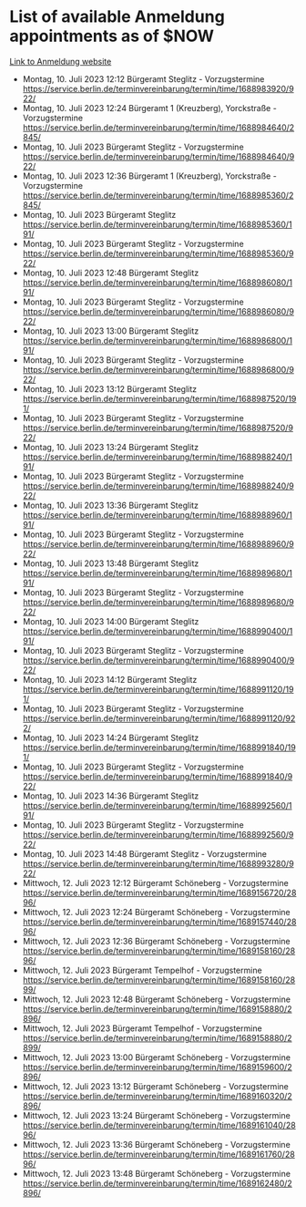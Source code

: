 # List of available Anmeldung appointments as of $NOW
[Link to Anmeldung website](https://service.berlin.de/terminvereinbarung/termin/tag.php?termin=1&anliegen[]=120686&dienstleisterlist=122210,122217,327316,122219,327312,122227,327314,122231,327346,122243,327348,122254,122252,329742,122260,329745,122262,329748,122271,327278,122273,327274,122277,327276,330436,122280,327294,122282,327290,122284,327292,122291,327270,122285,327266,122286,327264,122296,327268,150230,329760,122297,327286,122294,327284,122312,329763,122314,329775,122304,327330,122311,327334,122309,327332,317869,122281,327352,122279,329772,122283,122276,327324,122274,327326,122267,329766,122246,327318,122251,327320,122257,327322,122208,327298,122226,327300&herkunft=http%3A%2F%2Fservice.berlin.de%2Fdienstleistung%2F120686%2F)
- Montag, 10. Juli 2023 12:12 Bürgeramt Steglitz - Vorzugstermine https://service.berlin.de/terminvereinbarung/termin/time/1688983920/922/
- Montag, 10. Juli 2023 12:24 Bürgeramt 1 (Kreuzberg), Yorckstraße - Vorzugstermine https://service.berlin.de/terminvereinbarung/termin/time/1688984640/2845/
- Montag, 10. Juli 2023  Bürgeramt Steglitz - Vorzugstermine https://service.berlin.de/terminvereinbarung/termin/time/1688984640/922/
- Montag, 10. Juli 2023 12:36 Bürgeramt 1 (Kreuzberg), Yorckstraße - Vorzugstermine https://service.berlin.de/terminvereinbarung/termin/time/1688985360/2845/
- Montag, 10. Juli 2023  Bürgeramt Steglitz https://service.berlin.de/terminvereinbarung/termin/time/1688985360/191/
- Montag, 10. Juli 2023  Bürgeramt Steglitz - Vorzugstermine https://service.berlin.de/terminvereinbarung/termin/time/1688985360/922/
- Montag, 10. Juli 2023 12:48 Bürgeramt Steglitz https://service.berlin.de/terminvereinbarung/termin/time/1688986080/191/
- Montag, 10. Juli 2023  Bürgeramt Steglitz - Vorzugstermine https://service.berlin.de/terminvereinbarung/termin/time/1688986080/922/
- Montag, 10. Juli 2023 13:00 Bürgeramt Steglitz https://service.berlin.de/terminvereinbarung/termin/time/1688986800/191/
- Montag, 10. Juli 2023  Bürgeramt Steglitz - Vorzugstermine https://service.berlin.de/terminvereinbarung/termin/time/1688986800/922/
- Montag, 10. Juli 2023 13:12 Bürgeramt Steglitz https://service.berlin.de/terminvereinbarung/termin/time/1688987520/191/
- Montag, 10. Juli 2023  Bürgeramt Steglitz - Vorzugstermine https://service.berlin.de/terminvereinbarung/termin/time/1688987520/922/
- Montag, 10. Juli 2023 13:24 Bürgeramt Steglitz https://service.berlin.de/terminvereinbarung/termin/time/1688988240/191/
- Montag, 10. Juli 2023  Bürgeramt Steglitz - Vorzugstermine https://service.berlin.de/terminvereinbarung/termin/time/1688988240/922/
- Montag, 10. Juli 2023 13:36 Bürgeramt Steglitz https://service.berlin.de/terminvereinbarung/termin/time/1688988960/191/
- Montag, 10. Juli 2023  Bürgeramt Steglitz - Vorzugstermine https://service.berlin.de/terminvereinbarung/termin/time/1688988960/922/
- Montag, 10. Juli 2023 13:48 Bürgeramt Steglitz https://service.berlin.de/terminvereinbarung/termin/time/1688989680/191/
- Montag, 10. Juli 2023  Bürgeramt Steglitz - Vorzugstermine https://service.berlin.de/terminvereinbarung/termin/time/1688989680/922/
- Montag, 10. Juli 2023 14:00 Bürgeramt Steglitz https://service.berlin.de/terminvereinbarung/termin/time/1688990400/191/
- Montag, 10. Juli 2023  Bürgeramt Steglitz - Vorzugstermine https://service.berlin.de/terminvereinbarung/termin/time/1688990400/922/
- Montag, 10. Juli 2023 14:12 Bürgeramt Steglitz https://service.berlin.de/terminvereinbarung/termin/time/1688991120/191/
- Montag, 10. Juli 2023  Bürgeramt Steglitz - Vorzugstermine https://service.berlin.de/terminvereinbarung/termin/time/1688991120/922/
- Montag, 10. Juli 2023 14:24 Bürgeramt Steglitz https://service.berlin.de/terminvereinbarung/termin/time/1688991840/191/
- Montag, 10. Juli 2023  Bürgeramt Steglitz - Vorzugstermine https://service.berlin.de/terminvereinbarung/termin/time/1688991840/922/
- Montag, 10. Juli 2023 14:36 Bürgeramt Steglitz https://service.berlin.de/terminvereinbarung/termin/time/1688992560/191/
- Montag, 10. Juli 2023  Bürgeramt Steglitz - Vorzugstermine https://service.berlin.de/terminvereinbarung/termin/time/1688992560/922/
- Montag, 10. Juli 2023 14:48 Bürgeramt Steglitz - Vorzugstermine https://service.berlin.de/terminvereinbarung/termin/time/1688993280/922/
- Mittwoch, 12. Juli 2023 12:12 Bürgeramt Schöneberg - Vorzugstermine https://service.berlin.de/terminvereinbarung/termin/time/1689156720/2896/
- Mittwoch, 12. Juli 2023 12:24 Bürgeramt Schöneberg - Vorzugstermine https://service.berlin.de/terminvereinbarung/termin/time/1689157440/2896/
- Mittwoch, 12. Juli 2023 12:36 Bürgeramt Schöneberg - Vorzugstermine https://service.berlin.de/terminvereinbarung/termin/time/1689158160/2896/
- Mittwoch, 12. Juli 2023  Bürgeramt Tempelhof - Vorzugstermine https://service.berlin.de/terminvereinbarung/termin/time/1689158160/2899/
- Mittwoch, 12. Juli 2023 12:48 Bürgeramt Schöneberg - Vorzugstermine https://service.berlin.de/terminvereinbarung/termin/time/1689158880/2896/
- Mittwoch, 12. Juli 2023  Bürgeramt Tempelhof - Vorzugstermine https://service.berlin.de/terminvereinbarung/termin/time/1689158880/2899/
- Mittwoch, 12. Juli 2023 13:00 Bürgeramt Schöneberg - Vorzugstermine https://service.berlin.de/terminvereinbarung/termin/time/1689159600/2896/
- Mittwoch, 12. Juli 2023 13:12 Bürgeramt Schöneberg - Vorzugstermine https://service.berlin.de/terminvereinbarung/termin/time/1689160320/2896/
- Mittwoch, 12. Juli 2023 13:24 Bürgeramt Schöneberg - Vorzugstermine https://service.berlin.de/terminvereinbarung/termin/time/1689161040/2896/
- Mittwoch, 12. Juli 2023 13:36 Bürgeramt Schöneberg - Vorzugstermine https://service.berlin.de/terminvereinbarung/termin/time/1689161760/2896/
- Mittwoch, 12. Juli 2023 13:48 Bürgeramt Schöneberg - Vorzugstermine https://service.berlin.de/terminvereinbarung/termin/time/1689162480/2896/
